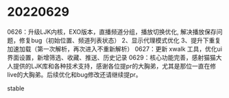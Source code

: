 # 20220629
0626：升级LJK内核，EXO版本，直播频道分组，播放切换优化, 解决播放保存问题，修复bug（初始位置、频道列表状态） 2、显示代理模式优化 3、提升下重复加速加载（第一次解析，再次进入不重新解析）
0627：更新 xwalk 工具，优化ui界面设置，新增筛选、收藏、推送、历史记录
0629：核心功能完善，感射猫猫大人提供的LJK库和各种技术支持，感谢各位提pr的大胸弟，尤其是那位一直在修live的大胸弟。后续优化和bug修改还请继续提pr。

stable
